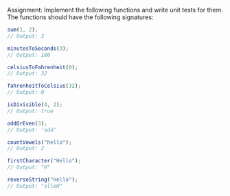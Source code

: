 Assignment: Implement the following functions and write unit tests for them. The functions should have the following signatures:

```ts
sum(1, 2);
// Output: 3

minutesToSeconds(3);
// Output: 180

celsiusToFahrenheit(0);
// Output: 32

fahrenheitToCelsius(32);
// Output: 0

isDivisible(4, 2);
// Output: true

oddOrEven(3);
// Output: 'odd'

countVowels("hello");
// Output: 2

firstCharacter("Hello");
// Output: "H"

reverseString("Hello");
// Output: "olleH"
```
